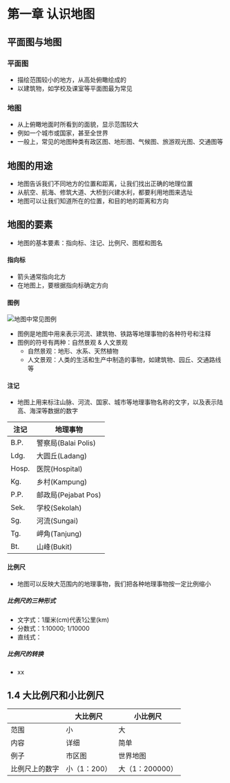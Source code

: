 # 第一章 认识地图

## 平面图与地图

### 平面图

- 描绘范围较小的地方，从高处俯瞰绘成的
- 以建筑物，如学校及课室等平面图最为常见

### 地图

- 从上俯瞰地面时所看到的面貌，显示范围较大
- 例如一个城市或国家，甚至全世界
- 一般上，常见的地图种类有政区图、地形图、气候图、旅游观光图、交通图等

## 地图的用途

- 地图告诉我们不同地方的位置和距离，让我们找出正确的地理位置
- 从航空、航海、修筑大道、大桥到兴建水利，都要利用地图来选址
- 地图可以让我们知道所在的位置，和目的地的距离和方向

## 地图的要素

- 地图的基本要素：指向标、注记、比例尺、图框和图名

#### 指向标

- 箭头通常指向北方
- 在地图上，要根据指向标确定方向

#### 图例

![地图中常见图例](https://i.ibb.co/KsxttyK/image.jpg)

- 图例是地图中用来表示河流、建筑物、铁路等地理事物的各种符号和注释
- 图例的符号有两种：自然景观 & 人文景观
  - 自然景观：地形、水系、天然植物
  - 人文景观：人类的生活和生产中制造的事物，如建筑物、园丘、交通路线等

#### 注记

- 地图上用来标注山脉、河流、国家、城市等地理事物名称的文字，以及表示陆高、海深等数据的数字

| 注记  | 地理事物            |
| ----- | ------------------- |
| B.P.  | 警察局(Balai Polis) |
| Ldg.  | 大圆丘(Ladang)      |
| Hosp. | 医院(Hospital)      |
| Kg.   | 乡村(Kampung)       |
| P.P.  | 邮政局(Pejabat Pos) |
| Sek.  | 学校(Sekolah)       |
| Sg.   | 河流(Sungai)        |
| Tg.   | 岬角(Tanjung)       |
| Bt.   | 山峰(Bukit)         |

#### 比例尺

- 地图可以反映大范围内的地理事物，我们把各种地理事物按一定比例缩小

##### 比例尺的三种形式

- 文字式：1厘米(cm)代表1公里(km)
- 分数式：1:10000; 1/10000
- 直线式：

##### 比例尺的转换

- xx

## 1.4 大比例尺和小比例尺

|                | 大比例尺     | 小比例尺        |
| -------------- | ------------ | --------------- |
| 范围           | 小           | 大              |
| 内容           | 详细         | 简单            |
| 例子           | 市区图       | 世界地图        |
| 比例尺上的数字 | 小（1：200） | 大（1：200000） |

